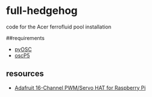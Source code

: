 # full-hedgehog
code for the Acer ferrofluid pool installation 


##requirements
- [pyOSC](https://pypi.python.org/pypi/pyOSC)
- [oscP5](http://www.sojamo.de/libraries/oscP5)

## resources
- [Adafruit 16-Channel PWM/Servo HAT for Raspberry Pi](https://learn.adafruit.com/adafruit-16-channel-pwm-servo-hat-for-raspberry-pi/overview)